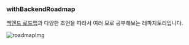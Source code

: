 ### withBackendRoadmap

[백엔드 로드맵](https://github.com/devJang/developer-roadmap)과 다양한 조언을 따라서 여러 모로 공부해보는 레파지토리입니다.

![roadmapImg](https://roadmap.sh/backend)

